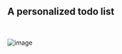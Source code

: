 <h2>A personalized todo list </h2>
<br/>

![image](https://github.com/user-attachments/assets/4435e605-6b95-4f72-aa3c-7988a998a3e1)
